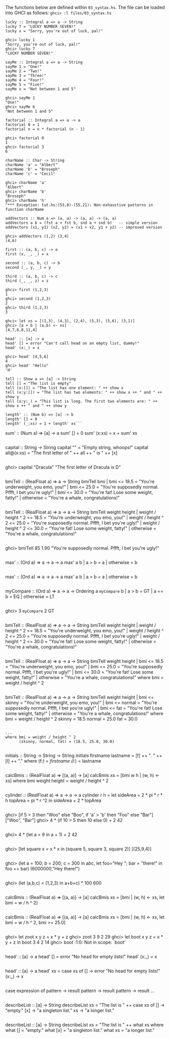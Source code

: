 The functions below are defined within `03_syntax.hs`. The file can be loaded into GHCI as follows:
`ghci> :l files/03_syntax.hs`

```
lucky :: Integral a => a -> String
lucky 7 = "LUCKY NUMBER SEVEN!"
lucky x = "Sorry, you're out of luck, pal!"
```

```
ghci> lucky 1
"Sorry, you're out of luck, pal!"
ghci> lucky 7
"LUCKY NUMBER SEVEN!"
```

```
sayMe :: Integral a => a -> String
sayMe 1 = "One!"
sayMe 2 = "Two!"
sayMe 3 = "Three!"
sayMe 4 = "Four!"
sayMe 5 = "Five!"
sayMe x = "Not between 1 and 5"
```

```
ghci> sayMe 1
"One!"
ghci> sayMe 6
"Not between 1 and 5"
```

```
factorial :: Integral a => a -> a
factorial 0 = 1
factorial n = n * factorial (n - 1)
```

```
ghci> factorial 0
1
ghci> factorial 3
6
```

```
charName :: Char -> String
charName 'a' = "Albert"
charName 'b' = "Broseph"
charName 'c' = "Cecil"
```

```
ghci> charName 'a'
"Albert"
ghci> charName 'b'
"Broseph"
ghci> charName 'h'
"*** Exception: tut.hs:(53,0)-(55,21): Non-exhaustive patterns in function charName
```

```
addVectors :: Num a => (a, a) -> (a, a) -> (a, a)
addVectors a b = (fst a + fst b, snd a + snd b)   -- simple version
addVectors (x1, y1) (x2, y2) = (x1 + x2, y1 + y2) -- improved version
```

```
ghci> addVectors (1,2) (3,4)
(4,6)
```

```
first :: (a, b, c) -> a
first (x, _, _) = x

second :: (a, b, c) -> b
second (_, y, _) = y

third :: (a, b, c) -> c
third (_, _, z) = z
```

```
ghci> first (1,2,3)
1
ghci> second (1,2,3)
2
ghci> third (1,2,3)
3
```

```
ghci> let xs = [(1,3), (4,3), (2,4), (5,3), (5,6), (3,1)]
ghci> [a + b | (a,b) <- xs]
[4,7,6,8,11,4]
```

```
head' :: [a] -> a
head' [] = error "Can't call head on an empty list, dummy!"
head' (x:_) = x
```

```
ghci> head' [4,5,6]
4
ghci> head' "Hello"
'H'
```

```
tell :: Show a => [a] -> String
tell [] = "The list is empty"
tell (x:[]) = "The list has one element: " ++ show x
tell (x:y:[]) = "The list has two elements: " ++ show x ++ " and " ++ show y
tell (x:y:_) = "This list is long. The first two elements are: " ++ show x ++ " and " ++ show y
```
```
length' :: (Num b) => [a] -> b
length' [] = 0
length' (_:xs) = 1 + length' xs```
```
sum' :: (Num a) => [a] -> a
sum' [] = 0
sum' (x:xs) = x + sum' xs
```
```
capital :: String -> String
capital "" = "Empty string, whoops!"
capital all@(x:xs) = "The first letter of " ++ all ++ " is " ++ [x]
```
```
ghci> capital "Dracula"
"The first letter of Dracula is D"
```
```
bmiTell :: (RealFloat a) => a -> String
bmiTell bmi
    | bmi <= 18.5 = "You're underweight, you emo, you!"
    | bmi <= 25.0 = "You're supposedly normal. Pffft, I bet you're ugly!"
    | bmi <= 30.0 = "You're fat! Lose some weight, fatty!"
    | otherwise   = "You're a whale, congratulations!"
```
```
bmiTell :: (RealFloat a) => a -> a -> String
bmiTell weight height
    | weight / height ^ 2 <= 18.5 = "You're underweight, you emo, you!"
    | weight / height ^ 2 <= 25.0 = "You're supposedly normal. Pffft, I bet you're ugly!"
    | weight / height ^ 2 <= 30.0 = "You're fat! Lose some weight, fatty!"
    | otherwise                 = "You're a whale, congratulations!"
```
```
ghci> bmiTell 85 1.90
"You're supposedly normal. Pffft, I bet you're ugly!"
```
```
max' :: (Ord a) => a -> a -> a
max' a b 
    | a > b     = a
    | otherwise = b
```
```
max' :: (Ord a) => a -> a -> a
max' a b | a > b = a | otherwise = b
```
```
myCompare :: (Ord a) => a -> a -> Ordering
a `myCompare` b
    | a > b     = GT
    | a == b    = EQ
    | otherwise = LT
```
```
ghci> 3 `myCompare` 2
GT
```
```
bmiTell :: (RealFloat a) => a -> a -> String
bmiTell weight height
    | weight / height ^ 2 <= 18.5 = "You're underweight, you emo, you!"
    | weight / height ^ 2 <= 25.0 = "You're supposedly normal. Pffft, I bet you're ugly!"
    | weight / height ^ 2 <= 30.0 = "You're fat! Lose some weight, fatty!"
    | otherwise                   = "You're a whale, congratulations!"
```
```
bmiTell :: (RealFloat a) => a -> a -> String
bmiTell weight height
    | bmi <= 18.5 = "You're underweight, you emo, you!"
    | bmi <= 25.0 = "You're supposedly normal. Pffft, I bet you're ugly!"
    | bmi <= 30.0 = "You're fat! Lose some weight, fatty!"
    | otherwise   = "You're a whale, congratulations!"
    where bmi = weight / height ^ 2
```
```
bmiTell :: (RealFloat a) => a -> a -> String
bmiTell weight height
    | bmi <= skinny = "You're underweight, you emo, you!"
    | bmi <= normal = "You're supposedly normal. Pffft, I bet you're ugly!"
    | bmi <= fat    = "You're fat! Lose some weight, fatty!"
    | otherwise     = "You're a whale, congratulations!"
    where bmi = weight / height ^ 2
          skinny = 18.5
          normal = 25.0
          fat = 30.0
```
```
    ...
    where bmi = weight / height ^ 2
          (skinny, normal, fat) = (18.5, 25.0, 30.0)
```
```
initials :: String -> String -> String
initials firstname lastname = [f] ++ ". " ++ [l] ++ "."
    where (f:_) = firstname
          (l:_) = lastname  
```
```
calcBmis :: (RealFloat a) => [(a, a)] -> [a]
calcBmis xs = [bmi w h | (w, h) <- xs]
    where bmi weight height = weight / height ^ 2
```
```
cylinder :: (RealFloat a) => a -> a -> a
cylinder r h =
    let sideArea = 2 * pi * r * h
        topArea = pi * r ^2
    in  sideArea + 2 * topArea
```
```
ghci> [if 5 > 3 then "Woo" else "Boo", if 'a' > 'b' then "Foo" else "Bar"]
["Woo", "Bar"]
ghci> 4 * (if 10 > 5 then 10 else 0) + 2
42
```
```
ghci> 4 * (let a = 9 in a + 1) + 2
42
```
```
ghci> [let square x = x * x in (square 5, square 3, square 2)]
[(25,9,4)]
```
```
ghci> (let a = 100; b = 200; c = 300 in a*b*c, let foo="Hey "; bar = "there!" in foo ++ bar)
(6000000,"Hey there!")
```
```
ghci> (let (a,b,c) = (1,2,3) in a+b+c) * 100
600
```
```
calcBmis :: (RealFloat a) => [(a, a)] -> [a]
calcBmis xs = [bmi | (w, h) <- xs, let bmi = w / h ^ 2]
```
```
calcBmis :: (RealFloat a) => [(a, a)] -> [a]
calcBmis xs = [bmi | (w, h) <- xs, let bmi = w / h ^ 2, bmi >= 25.0]
```
```
ghci> let zoot x y z = x * y + z
ghci> zoot 3 9 2
29
ghci> let boot x y z = x * y + z in boot 3 4 2
14
ghci> boot
<interactive>:1:0: Not in scope: `boot'
```
```
head' :: [a] -> a
head' [] = error "No head for empty lists!"
head' (x:_) = x
```
```
head' :: [a] -> a
head' xs = case xs of [] -> error "No head for empty lists!"
                      (x:_) -> x
```
```
case expression of pattern -> result
                   pattern -> result
                   pattern -> result
                   ...
```
```
describeList :: [a] -> String
describeList xs = "The list is " ++ case xs of [] -> "empty."
                                               [x] -> "a singleton list." 
                                               xs -> "a longer list."
```
```
describeList :: [a] -> String
describeList xs = "The list is " ++ what xs
    where what [] = "empty."
          what [x] = "a singleton list."
          what xs = "a longer list."
```
